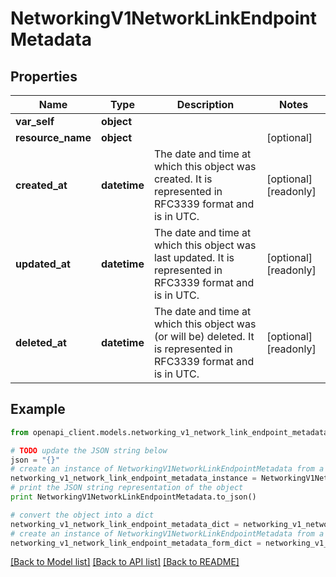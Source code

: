 # NetworkingV1NetworkLinkEndpointMetadata


## Properties
Name | Type | Description | Notes
------------ | ------------- | ------------- | -------------
**var_self** | **object** |  | 
**resource_name** | **object** |  | [optional] 
**created_at** | **datetime** | The date and time at which this object was created. It is represented in RFC3339 format and is in UTC. | [optional] [readonly] 
**updated_at** | **datetime** | The date and time at which this object was last updated. It is represented in RFC3339 format and is in UTC. | [optional] [readonly] 
**deleted_at** | **datetime** | The date and time at which this object was (or will be) deleted. It is represented in RFC3339 format and is in UTC. | [optional] [readonly] 

## Example

```python
from openapi_client.models.networking_v1_network_link_endpoint_metadata import NetworkingV1NetworkLinkEndpointMetadata

# TODO update the JSON string below
json = "{}"
# create an instance of NetworkingV1NetworkLinkEndpointMetadata from a JSON string
networking_v1_network_link_endpoint_metadata_instance = NetworkingV1NetworkLinkEndpointMetadata.from_json(json)
# print the JSON string representation of the object
print NetworkingV1NetworkLinkEndpointMetadata.to_json()

# convert the object into a dict
networking_v1_network_link_endpoint_metadata_dict = networking_v1_network_link_endpoint_metadata_instance.to_dict()
# create an instance of NetworkingV1NetworkLinkEndpointMetadata from a dict
networking_v1_network_link_endpoint_metadata_form_dict = networking_v1_network_link_endpoint_metadata.from_dict(networking_v1_network_link_endpoint_metadata_dict)
```
[[Back to Model list]](../ccloud/README.md#documentation-for-models) [[Back to API list]](../ccloud/README.md#documentation-for-api-endpoints) [[Back to README]](../ccloud/README.md)


